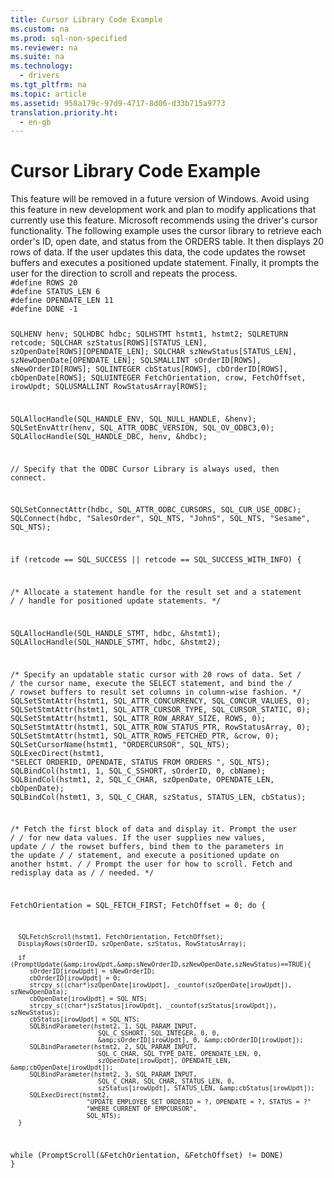 ```yaml
---
title: Cursor Library Code Example
ms.custom: na
ms.prod: sql-non-specified
ms.reviewer: na
ms.suite: na
ms.technology: 
  - drivers
ms.tgt_pltfrm: na
ms.topic: article
ms.assetid: 958a179c-97d9-4717-8d06-d33b715a9773
translation.priority.ht: 
  - en-gb
---
```

# Cursor Library Code Example
<?xml version="1.0" encoding="utf-8"?>
<developerReferenceWithoutSyntaxDocument xmlns="http://ddue.schemas.microsoft.com/authoring/2003/5" xmlns:xlink="http://www.w3.org/1999/xlink" xmlns:xsi="http://www.w3.org/2001/XMLSchema-instance" xsi:schemaLocation="http://ddue.schemas.microsoft.com/authoring/2003/5 http://dduestorage.blob.core.windows.net/ddueschema/developer.xsd">
  <introduction>
    <alert class="important">
      <para>This feature will be removed in a future version of Windows. Avoid using this feature in new development work and plan to modify applications that currently use this feature. Microsoft recommends using the driver's cursor functionality. </para>
    </alert>
    <para>The following example uses the cursor library to retrieve each order's ID, open date, and status from the ORDERS table. It then displays 20 rows of data. If the user updates this data, the code updates the rowset buffers and executes a positioned update statement. Finally, it prompts the user for the direction to scroll and repeats the process.</para>
  </introduction>
  <section>
    <content>
      <code>#define ROWS 20
#define STATUS_LEN 6
#define OPENDATE_LEN 11
#define DONE -1

SQLHENV        henv;
SQLHDBC        hdbc;
SQLHSTMT       hstmt1, hstmt2;
SQLRETURN      retcode;
SQLCHAR        szStatus[ROWS][STATUS_LEN], 
               szOpenDate[ROWS][OPENDATE_LEN];
SQLCHAR        szNewStatus[STATUS_LEN], szNewOpenDate[OPENDATE_LEN];
SQLSMALLINT    sOrderID[ROWS], sNewOrderID[ROWS];
SQLINTEGER     cbStatus[ROWS], cbOrderID[ROWS], cbOpenDate[ROWS];
SQLUINTEGER    FetchOrientation, crow, FetchOffset, irowUpdt;
SQLUSMALLINT   RowStatusArray[ROWS];

SQLAllocHandle(SQL_HANDLE_ENV, SQL_NULL_HANDLE, &amp;henv);
SQLSetEnvAttr(henv, SQL_ATTR_ODBC_VERSION, SQL_OV_ODBC3,0);
SQLAllocHandle(SQL_HANDLE_DBC, henv, &amp;hdbc);

// Specify that the ODBC Cursor Library is always used, then connect.

SQLSetConnectAttr(hdbc, SQL_ATTR_ODBC_CURSORS, SQL_CUR_USE_ODBC);
SQLConnect(hdbc, "SalesOrder", SQL_NTS,
            "JohnS", SQL_NTS,
            "Sesame", SQL_NTS);

if (retcode == SQL_SUCCESS || retcode == SQL_SUCCESS_WITH_INFO) {

   /* Allocate a statement handle for the result set and a statement */
   /* handle for positioned update statements. */

   SQLAllocHandle(SQL_HANDLE_STMT, hdbc, &amp;hstmt1);
   SQLAllocHandle(SQL_HANDLE_STMT, hdbc, &amp;hstmt2);

   /* Specify an updatable static cursor with 20 rows of data. Set */
   /* the cursor name, execute the SELECT statement, and bind the */
   /* rowset buffers to result set columns in column-wise fashion. */
   SQLSetStmtAttr(hstmt1, SQL_ATTR_CONCURRENCY, SQL_CONCUR_VALUES, 0);
   SQLSetStmtAttr(hstmt1, SQL_ATTR_CURSOR_TYPE, SQL_CURSOR_STATIC, 0);
   SQLSetStmtAttr(hstmt1, SQL_ATTR_ROW_ARRAY_SIZE, ROWS, 0);
   SQLSetStmtAttr(hstmt1, SQL_ATTR_ROW_STATUS_PTR, RowStatusArray, 0);
   SQLSetStmtAttr(hstmt1, SQL_ATTR_ROWS_FETCHED_PTR, &amp;crow, 0);
   SQLSetCursorName(hstmt1, "ORDERCURSOR", SQL_NTS);
   SQLExecDirect(hstmt1,
                  "SELECT ORDERID, OPENDATE, STATUS FROM ORDERS ",
                  SQL_NTS);
   SQLBindCol(hstmt1, 1, SQL_C_SSHORT, sOrderID, 0, cbName);
   SQLBindCol(hstmt1, 2, SQL_C_CHAR, szOpenDate, OPENDATE_LEN, cbOpenDate);
   SQLBindCol(hstmt1, 3, SQL_C_CHAR, szStatus, STATUS_LEN, cbStatus);

   /* Fetch the first block of data and display it. Prompt the user */
   /* for new data values. If the user supplies new values, update */
   /* the rowset buffers, bind them to the parameters in the update */
   /* statement, and execute a positioned update on another hstmt. */
   /* Prompt the user for how to scroll. Fetch and redisplay data as */
   /* needed. */

   FetchOrientation = SQL_FETCH_FIRST;
   FetchOffset = 0;
   do {

      SQLFetchScroll(hstmt1, FetchOrientation, FetchOffset);
      DisplayRows(sOrderID, szOpenDate, szStatus, RowStatusArray);

      if (PromptUpdate(&amp;irowUpdt,&amp;sNewOrderID,szNewOpenDate,szNewStatus)==TRUE){
         sOrderID[irowUpdt] = sNewOrderID;
         cbOrderID[irowUpdt] = 0;
         strcpy_s((char*)szOpenDate[irowUpdt], _countof(szOpenDate[irowUpdt]), szNewOpenData);
         cbOpenDate[irowUpdt] = SQL_NTS;
         strcpy_s((char*)szStatus[irowUpdt], _countof(szStatus[irowUpdt]), szNewStatus);
         cbStatus[irowUpdt] = SQL_NTS;
         SQLBindParameter(hstmt2, 1, SQL_PARAM_INPUT,
                           SQL_C_SSHORT, SQL_INTEGER, 0, 0,
                           &amp;sOrderID[irowUpdt], 0, &amp;cbOrderID[irowUpdt]);
         SQLBindParameter(hstmt2, 2, SQL_PARAM_INPUT,
                           SQL_C_CHAR, SQL_TYPE_DATE, OPENDATE_LEN, 0,
                           szOpenDate[irowUpdt], OPENDATE_LEN, &amp;cbOpenDate[irowUpdt]);
         SQLBindParameter(hstmt2, 3, SQL_PARAM_INPUT,
                           SQL_C_CHAR, SQL_CHAR, STATUS_LEN, 0,
                           szStatus[irowUpdt], STATUS_LEN, &amp;cbStatus[irowUpdt]);
         SQLExecDirect(hstmt2,
                        "UPDATE EMPLOYEE SET ORDERID = ?, OPENDATE = ?, STATUS = ?"
                        "WHERE CURRENT OF EMPCURSOR",
                        SQL_NTS);
      }

   while (PromptScroll(&amp;FetchOrientation, &amp;FetchOffset) != DONE)
}</code>
    </content>
  </section>
  <relatedTopics />
</developerReferenceWithoutSyntaxDocument>